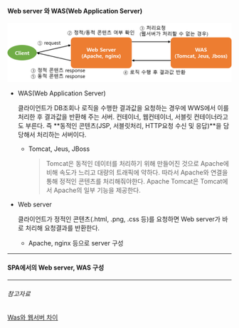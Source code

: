 #### Web server 와 WAS(Web Application Server)

![Web server와 WAS 동작](./src/webserver_was.png)

* WAS(Web Application Server)

    클라이언트가 DB조회나 로직을 수행한 결과값을 요청하는 경우에 WWS에서 이를 처리한 후 결과값을 반환해 주는 서버. 컨테이너, 웹컨테이너, 서블릿 컨테이너라고도 부른다. 
    즉 **동적인 콘텐츠(JSP, 서블릿처리, HTTP요청 수신 및 응답)**을 담당해서 처리하는 서버이다.
    * Tomcat, Jeus, JBoss
        
        >Tomcat은 동적인 데이터를 처리하기 위해 만들어진 것으로 Apache에 비해 속도가 느리고 대량의 트래픽에 약하다. 따라서  Apache와 연결을 통해 정적인 콘텐츠를 처리해줘야한다.
        Apache Tomcat은 Tomcat에서 Apache의 일부 기능을 제공한다.

* Web server 

    클라이언트가 정적인 콘텐츠(.html, .png, .css 등)를 요청하면 Web server가 바로 처리해 요청결과를 반환한다. 
    * Apache, nginx 등으로 server 구성

    


---


#### SPA에서의 Web server, WAS 구성 


---

###### 참고자료
[Was와 웹서버 차이](https://jeong-pro.tistory.com/84)
